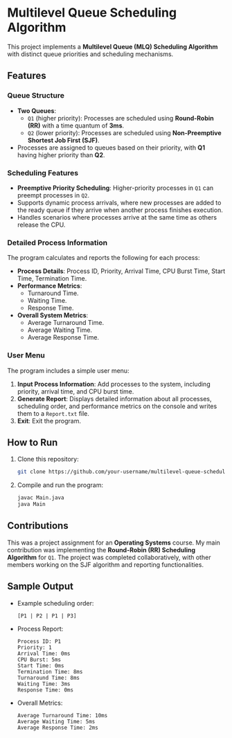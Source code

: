 # Multilevel Queue Scheduling Algorithm

This project implements a **Multilevel Queue (MLQ) Scheduling Algorithm** with distinct queue priorities and scheduling mechanisms.

## Features

### Queue Structure
- **Two Queues**:
  - `Q1` (higher priority): Processes are scheduled using **Round-Robin (RR)** with a time quantum of **3ms**.
  - `Q2` (lower priority): Processes are scheduled using **Non-Preemptive Shortest Job First (SJF)**.
- Processes are assigned to queues based on their priority, with **Q1** having higher priority than **Q2**.

### Scheduling Features
- **Preemptive Priority Scheduling**: Higher-priority processes in `Q1` can preempt processes in `Q2`.
- Supports dynamic process arrivals, where new processes are added to the ready queue if they arrive when another process finishes execution.
- Handles scenarios where processes arrive at the same time as others release the CPU.

### Detailed Process Information
The program calculates and reports the following for each process:
- **Process Details**: Process ID, Priority, Arrival Time, CPU Burst Time, Start Time, Termination Time.
- **Performance Metrics**:
  - Turnaround Time.
  - Waiting Time.
  - Response Time.
- **Overall System Metrics**:
  - Average Turnaround Time.
  - Average Waiting Time.
  - Average Response Time.

### User Menu
The program includes a simple user menu:
1. **Input Process Information**: Add processes to the system, including priority, arrival time, and CPU burst time.
2. **Generate Report**: Displays detailed information about all processes, scheduling order, and performance metrics on the console and writes them to a `Report.txt` file.
3. **Exit**: Exit the program.

## How to Run
1. Clone this repository:
   ```bash
   git clone https://github.com/your-username/multilevel-queue-scheduler.git
   ```
2. Compile and run the program:
   ```bash
   javac Main.java
   java Main
   ```

## Contributions
This was a project assignment for an **Operating Systems** course. My main contribution was implementing the **Round-Robin (RR) Scheduling Algorithm** for `Q1`. The project was completed collaboratively, with other members working on the SJF algorithm and reporting functionalities.

## Sample Output
- Example scheduling order:
  ```
  [P1 | P2 | P1 | P3]
  ```
- Process Report:
  ```
  Process ID: P1
  Priority: 1
  Arrival Time: 0ms
  CPU Burst: 5ms
  Start Time: 0ms
  Termination Time: 8ms
  Turnaround Time: 8ms
  Waiting Time: 3ms
  Response Time: 0ms
  ```
- Overall Metrics:
  ```
  Average Turnaround Time: 10ms
  Average Waiting Time: 5ms
  Average Response Time: 2ms
  ```
